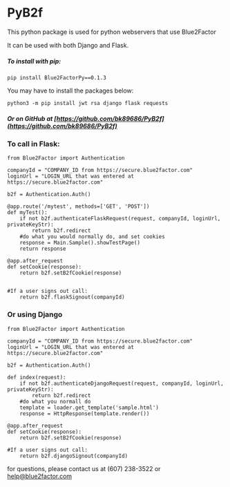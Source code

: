 # PyB2f

This python package is used for python webservers that use Blue2Factor

It can be used with both Django and Flask. 

##### To install with pip:

`pip install Blue2FactorPy==0.1.3`

You may have to install the packages below:

`python3 -m pip install jwt rsa django flask requests`

##### Or on GitHub at [https://github.com/bk89686/PyB2f](https://github.com/bk89686/PyB2f)

### To call in Flask:

```
from Blue2Factor import Authentication

companyId = "COMPANY_ID from https://secure.blue2factor.com"
loginUrl = "LOGIN_URL that was entered at https://secure.blue2factor.com"

b2f = Authentication.Auth()

@app.route('/mytest', methods=['GET', 'POST'])
def myTest():
    if not b2f.authenticateFlaskRequest(request, companyId, loginUrl, privateKeyStr):
        return b2f.redirect
    #do what you would normally do, and set cookies
    response = Main.Sample().showTestPage()
    return response
    
@app.after_request
def setCookie(response):
    return b2f.setB2fCookie(response)
    
    
#If a user signs out call:
	return b2f.flaskSignout(companyId) 

```

### Or using Django

```
from Blue2Factor import Authentication

companyId = "COMPANY_ID from https://secure.blue2factor.com"
loginUrl = "LOGIN_URL that was entered at https://secure.blue2factor.com"

b2f = Authentication.Auth()

def index(request):
	if not b2f.authenticateDjangoRequest(request, companyId, loginUrl, privateKeyStr):
        return b2f.redirect
    #do what you normall do
    template = loader.get_template('sample.html')
    response = HttpResponse(template.render())

@app.after_request
def setCookie(response):
    return b2f.setB2fCookie(response)
    
#If a user signs out call:
	return b2f.djangoSignout(companyId)
```

for questions, please contact us at (607) 238-3522 or help@blue2factor.com